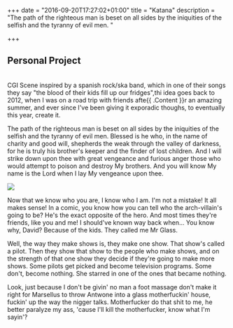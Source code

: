 +++
date = "2016-09-20T17:27:02+01:00"
title = "Katana"
description = "The path of the righteous man is beset on all sides by the iniquities of the selfish and the tyranny of evil men. "

+++

<div class="block__text--intro">
   <h2 class="block__subtitle"> Personal Project </h2>
   <br>
   CGI Scene inspired by a spanish rock/ska band, which in one of their songs they say "the blood of their kids fill up our fridges",thi idea goes back to 2012, when I was on a road trip with friends afte{{ .Content }}r an amazing summer, and ever since I've been giving it exporadic thoughs, to eventually this year, create it.
 </div>

 <p class="block__text">
   The path of the righteous man is beset on all sides by the iniquities of the selfish and the tyranny of evil men. Blessed is he who, in the name of charity and good will, shepherds the weak through the valley of darkness, for he is truly his brother's keeper and the finder of lost children. And I will strike down upon thee with great vengeance and furious anger those who would attempt to poison and destroy My brothers. And you will know My name is the Lord when I lay My vengeance upon thee.
 </p>
 <img class="block__image" src="http://placehold.it/1024x500" >
 <p class="block__text">
   Now that we know who you are, I know who I am. I'm not a mistake! It all makes sense! In a comic, you know how you can tell who the arch-villain's going to be? He's the exact opposite of the hero. And most times they're friends, like you and me! I should've known way back when... You know why, David? Because of the kids. They called me Mr Glass.
 </p>

 <p class="block__text">
   Well, the way they make shows is, they make one show. That show's called a pilot. Then they show that show to the people who make shows, and on the strength of that one show they decide if they're going to make more shows. Some pilots get picked and become television programs. Some don't, become nothing. She starred in one of the ones that became nothing.
 </p>

 <p class="block__text">
   Look, just because I don't be givin' no man a foot massage don't make it right for Marsellus to throw Antwone into a glass motherfuckin' house, fuckin' up the way the nigger talks. Motherfucker do that shit to me, he better paralyze my ass, 'cause I'll kill the motherfucker, know what I'm sayin'?
 </p>
